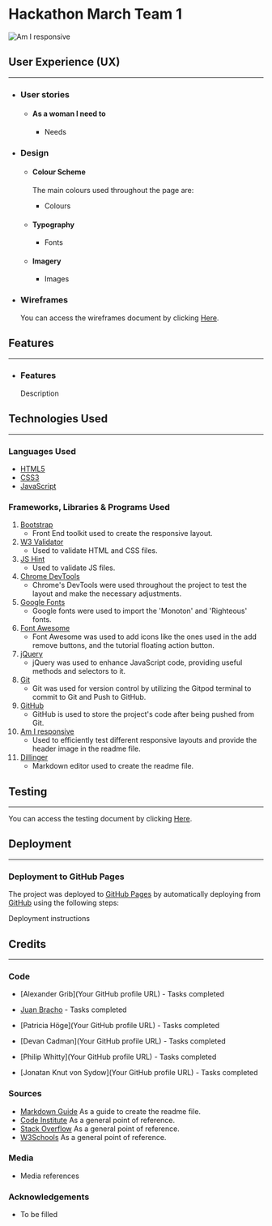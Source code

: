 # Hackathon March Team 1

![Am I responsive](docs/readme/am_i_responsive.png)

## User Experience (UX)

---

-   ### User stories

    -   #### As a woman I need to
        - Needs

-   ### Design
    -   #### Colour Scheme
        The main colours used throughout the page are:
        -   Colours

    -   #### Typography
        -   Fonts
    
    -   #### Imagery
        -   Images
    
-   ### Wireframes
   
    You can access the wireframes document by clicking [Here](path).

## Features

---

-  ### Features
    Description

## Technologies Used

---

### Languages Used

-   [HTML5](https://en.wikipedia.org/wiki/HTML5)
-   [CSS3](https://en.wikipedia.org/wiki/Cascading_Style_Sheets)
-   [JavaScript](https://en.wikipedia.org/wiki/JavaScript)

### Frameworks, Libraries & Programs Used

1. [Bootstrap](https://getbootstrap.com/)
    - Front End toolkit used to create the responsive layout.
1. [W3 Validator](https://validator.w3.org)
    - Used to validate HTML and CSS files.
1. [JS Hint](https://jshint.com)
    - Used to validate JS files.
1. [Chrome DevTools](https://developer.chrome.com/docs/devtools/)
    - Chrome's DevTools were used throughout the project to test the layout and make the necessary adjustments.
1. [Google Fonts](https://fonts.google.com)
    - Google fonts were used to import the 'Monoton' and 'Righteous' fonts.
1. [Font Awesome](https://fontawesome.com)
    - Font Awesome was used to add icons like the ones used in the add remove buttons, and the tutorial floating action button.
1. [jQuery](https://jquery.com)
    - jQuery was used to enhance JavaScript code, providing useful methods and selectors to it.
1. [Git](https://git-scm.com)
    - Git was used for version control by utilizing the Gitpod terminal to commit to Git and Push to GitHub.
1. [GitHub](https://github.com)
    - GitHub is used to store the project's code after being pushed from Git.
1. [Am I responsive](http://ami.responsivedesign.is/)
    - Used to efficiently test different responsive layouts and provide the header image in the readme file.
1. [Dillinger](http://dillinger.io)
    - Markdown editor used to create the readme file.

## Testing

---
You can access the testing document by clicking [Here](path).

## Deployment

---

### Deployment to GitHub Pages

The project was deployed to [GitHub Pages](https://pages.github.com/) by automatically deploying from [GitHub](https://github.com) using the following steps:

Deployment instructions

    
## Credits

---

### Code
-   [Alexander Grib](Your GitHub profile URL) - Tasks completed

-   [Juan Bracho](https://github.com/JuanBrachoDev) - Tasks completed

-   [Patricia Höge](Your GitHub profile URL) - Tasks completed
 
-   [Devan Cadman](Your GitHub profile URL) - Tasks completed

-   [Philip Whitty](Your GitHub profile URL) - Tasks completed

-   [Jonatan Knut von Sydow](Your GitHub profile URL) - Tasks completed

### Sources
-   [Markdown Guide](https://www.markdownguide.org) As a guide to create the readme file.
-   [Code Institute](https://codeinstitute.net) As a general point of reference.
-   [Stack Overflow](https://stackoverflow.com) As a general point of reference.
-   [W3Schools](https://www.w3schools.com) As a general point of reference.

### Media

-  Media references

### Acknowledgements

-   To be filled


